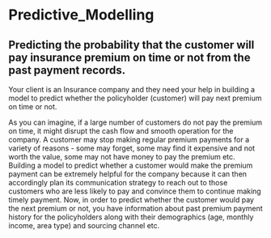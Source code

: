 # Predictive_Modelling
## Predicting the probability that the customer will pay insurance premium on time or not from the past payment records.
Your client is an Insurance company and they need your help in building a model to predict
whether the policyholder (customer) will pay next premium on time or not.

As you can imagine, if a large number of customers do not pay the premium on time, it might
disrupt the cash flow and smooth operation for the company. A customer may stop making
regular premium payments for a variety of reasons - some may forget, some may find it expensive
and not worth the value, some may not have money to pay the premium etc.
Building a model to predict whether a customer would make the premium payment can be
extremely helpful for the company because it can then accordingly plan its communication
strategy to reach out to those customers who are less likely to pay and convince them to
continue making timely payment.
Now, in order to predict whether the customer would pay the next premium or not, you have
information about past premium payment history for the policyholders along with their
demographics (age, monthly income, area type) and sourcing channel etc.
